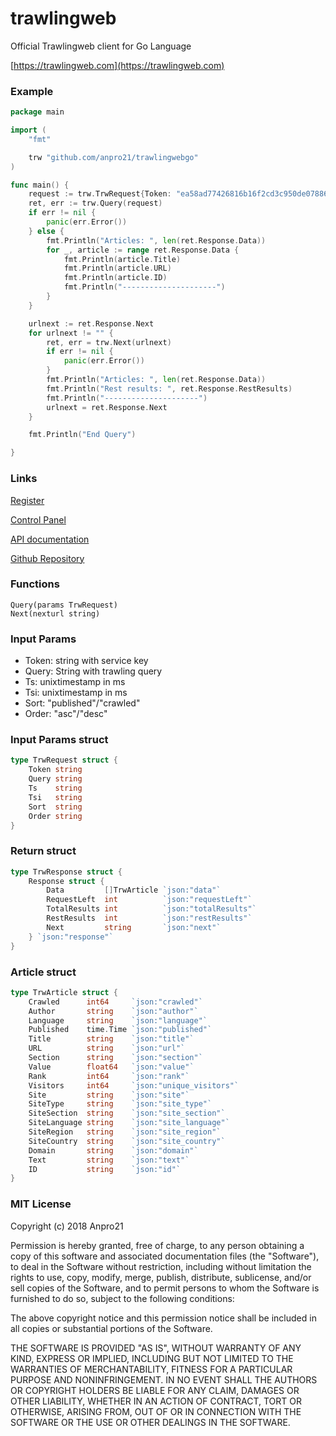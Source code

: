 # trawlingweb
Official Trawlingweb client for Go Language

[https://trawlingweb.com](https://trawlingweb.com)


### Example
```go
package main

import (
	"fmt"

	trw "github.com/anpro21/trawlingwebgo"
)

func main() {
	request := trw.TrwRequest{Token: "ea58ad77426816b16f2cd3c950de07886bc64472", Query: "debian AND redhat", Ts: "1533459254944"}
	ret, err := trw.Query(request)
	if err != nil {
		panic(err.Error())
	} else {
		fmt.Println("Articles: ", len(ret.Response.Data))
		for _, article := range ret.Response.Data {
			fmt.Println(article.Title)
			fmt.Println(article.URL)
			fmt.Println(article.ID)
			fmt.Println("---------------------")
		}
	}

	urlnext := ret.Response.Next
	for urlnext != "" {
		ret, err = trw.Next(urlnext)
		if err != nil {
			panic(err.Error())
		}
		fmt.Println("Articles: ", len(ret.Response.Data))
		fmt.Println("Rest results: ", ret.Response.RestResults)
		fmt.Println("---------------------")
		urlnext = ret.Response.Next
	}

	fmt.Println("End Query")

}
```

### Links
[Register](https://dashboard.trawlingweb.com/register)

[Control Panel](https://dashboard.trawlingweb.com)

[API documentation](https://dashboard.trawlingweb.com/dashboard)

[Github Repository](https://github.com/anpro21)

### Functions
```
Query(params TrwRequest)
Next(nexturl string)
```

### Input Params
* Token: string with service key
* Query: String with trawling query
* Ts: unixtimestamp in ms
* Tsi: unixtimestamp in ms
* Sort: "published"/"crawled"
* Order: "asc"/"desc"

### Input Params struct

```go
type TrwRequest struct {
	Token string
	Query string
	Ts    string
	Tsi   string
	Sort  string
	Order string
}
```

### Return struct
```go
type TrwResponse struct {
	Response struct {
		Data         []TrwArticle `json:"data"`
		RequestLeft  int          `json:"requestLeft"`
		TotalResults int          `json:"totalResults"`
		RestResults  int          `json:"restResults"`
		Next         string       `json:"next"`
	} `json:"response"`
}
```

### Article struct
```go
type TrwArticle struct {
	Crawled      int64     `json:"crawled"`
	Author       string    `json:"author"`
	Language     string    `json:"language"`
	Published    time.Time `json:"published"`
	Title        string    `json:"title"`
	URL          string    `json:"url"`
	Section      string    `json:"section"`
	Value        float64   `json:"value"`
	Rank         int64     `json:"rank"`
	Visitors     int64     `json:"unique_visitors"`
	Site         string    `json:"site"`
	SiteType     string    `json:"site_type"`
	SiteSection  string    `json:"site_section"`
	SiteLanguage string    `json:"site_language"`
	SiteRegion   string    `json:"site_region"`
	SiteCountry  string    `json:"site_country"`
	Domain       string    `json:"domain"`
	Text         string    `json:"text"`
	ID           string    `json:"id"`
}
```


### MIT License

Copyright (c) 2018 Anpro21

Permission is hereby granted, free of charge, to any person obtaining a copy
of this software and associated documentation files (the "Software"), to deal
in the Software without restriction, including without limitation the rights
to use, copy, modify, merge, publish, distribute, sublicense, and/or sell
copies of the Software, and to permit persons to whom the Software is
furnished to do so, subject to the following conditions:

The above copyright notice and this permission notice shall be included in all
copies or substantial portions of the Software.

THE SOFTWARE IS PROVIDED "AS IS", WITHOUT WARRANTY OF ANY KIND, EXPRESS OR
IMPLIED, INCLUDING BUT NOT LIMITED TO THE WARRANTIES OF MERCHANTABILITY,
FITNESS FOR A PARTICULAR PURPOSE AND NONINFRINGEMENT. IN NO EVENT SHALL THE
AUTHORS OR COPYRIGHT HOLDERS BE LIABLE FOR ANY CLAIM, DAMAGES OR OTHER
LIABILITY, WHETHER IN AN ACTION OF CONTRACT, TORT OR OTHERWISE, ARISING FROM,
OUT OF OR IN CONNECTION WITH THE SOFTWARE OR THE USE OR OTHER DEALINGS IN THE
SOFTWARE.
